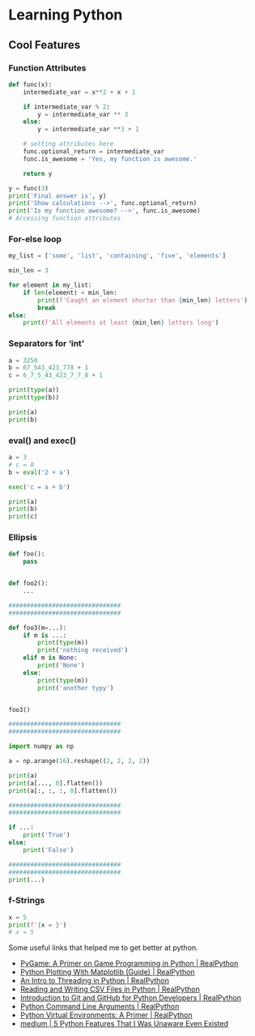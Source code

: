 # Learning Python

## Cool Features

### Function Attributes

```python
def func(x):
    intermediate_var = x**2 + x + 1

    if intermediate_var % 2:
        y = intermediate_var ** 3
    else:
        y = intermediate_var **3 + 1

    # setting attributes here
    func.optional_return = intermediate_var
    func.is_awesome = 'Yes, my function is awesome.'

    return y

y = func(3)
print('Final answer is', y)
print('Show calculations -->', func.optional_return)
print('Is my function awesome? -->', func.is_awesome)
# Accessing function attributes
```

### For-else loop

```python
my_list = ['some', 'list', 'containing', 'five', 'elements']

min_len = 3

for element in my_list:
    if len(element) < min_len:
        print(f'Caught an element shorter than {min_len} letters')
        break
else:
    print(f'All elements at least {min_len} letters long')
```

### Separators for ‘int’

```python
a = 3250
b = 67_543_423_778 + 1
c = 6_7_5_43_423_7_7_8 + 1

print(type(a))
print(type(b))

print(a)
print(b)
```

### eval() and exec()

```python
a = 3
# c = 0
b = eval('2 + a')

exec('c = a + b')

print(a)
print(b)
print(c)
```

### Ellipsis

```python
def foo():
    pass


def foo2():
    ...

###############################
###############################

def foo3(m=...):
    if m is ...:
        print(type(m))
        print('nothing received')
    elif m is None:
        print('None')
    else:
        print(type(m))
        print('another typy')


foo3()

###############################
###############################

import numpy as np

a = np.arange(16).reshape((2, 2, 2, 2))

print(a)
print(a[..., 0].flatten())
print(a[:, :, :, 0].flatten())

###############################
###############################

if ...:
    print('True')
else:
    print('False')

###############################
###############################
print(...)
```

### f-Strings

```python
x = 5
print(f'{x = }')
# x = 5
```

Some useful links that helped me to get better at python.

- [PyGame: A Primer on Game Programming in Python | RealPython](https://realpython.com/pygame-a-primer/#game-speed)
- [Python Plotting With Matplotlib (Guide) | RealPython](https://realpython.com/python-matplotlib-guide/)
- [An Intro to Threading in Python | RealPython](https://realpython.com/intro-to-python-threading/)
- [Reading and Writing CSV Files in Python | RealPython](https://realpython.com/python-csv/)
- [Introduction to Git and GitHub for Python Developers | RealPython](https://realpython.com/python-git-github-intro/)
- [Python Command Line Arguments | RealPython](https://realpython.com/python-command-line-arguments/)
- [Python Virtual Environments: A Primer | RealPython](https://realpython.com/python-virtual-environments-a-primer/)
- [medium | 5 Python Features That I Was Unaware Even Existed](https://betterprogramming.pub/python-features-that-i-was-unaware-even-existed-8465a50a6378)























